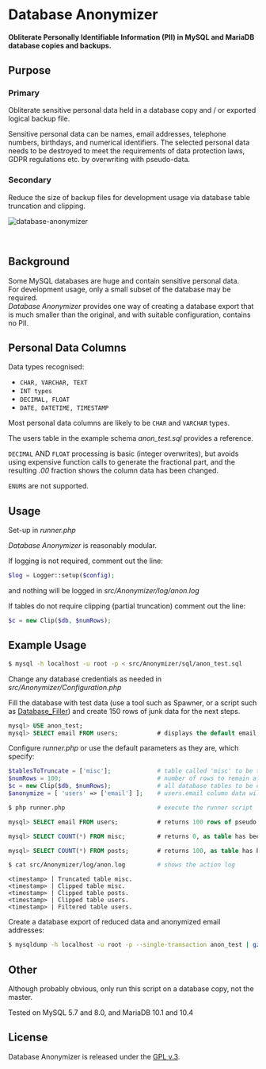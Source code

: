 
# Database Anonymizer

#### Obliterate Personally Identifiable Information (PII) in MySQL and MariaDB database copies and backups.


## Purpose

### Primary

Obliterate sensitive personal data held in a database copy and / or exported logical backup file.

Sensitive personal data can be names, email addresses, telephone numbers, birthdays, and numerical identifiers. The selected personal data needs to be destroyed to meet the requirements of data protection laws, GDPR regulations etc. by overwriting with pseudo-data.

### Secondary

Reduce the size of backup files for development usage via database table truncation and clipping.


[1]: https://tinram.github.io/images/database-anonymizer.png
![database-anonymizer][1]

<br>

## Background

Some MySQL databases are huge and contain sensitive personal data.  
For development usage, only a small subset of the database may be required.  
*Database Anonymizer* provides one way of creating a database export that is much smaller than the original, and with suitable configuration, contains no PII.


## Personal Data Columns

Data types recognised:

+ `CHAR, VARCHAR, TEXT`
+ `INT types`
+ `DECIMAL, FLOAT`
+ `DATE, DATETIME, TIMESTAMP`

Most personal data columns are likely to be `CHAR` and `VARCHAR` types.

The users table in the example schema *anon_test.sql* provides a reference.

`DECIMAL` AND `FLOAT` processing is basic (integer overwrites), but avoids using expensive function calls to generate the fractional part, and the resulting *.00* fraction shows the column data has been changed.

`ENUM`s are not supported.


## Usage

Set-up in *runner.php*

*Database Anonymizer* is reasonably modular.

If logging is not required, comment out the line:

```php
$log = Logger::setup($config);
```

and nothing will be logged in *src/Anonymizer/log/anon.log*

If tables do not require clipping (partial truncation) comment out the line:

```php
$c = new Clip($db, $numRows);
```


## Example Usage

```bash
$ mysql -h localhost -u root -p < src/Anonymizer/sql/anon_test.sql
```

Change any database credentials as needed in *src/Anonymizer/Configuration.php*

Fill the database with test data (use a tool such as Spawner, or a script such as [Database_Filler](https://github.com/Tinram/Database-Filler)) and create 150 rows of junk data for the next steps.

```sql
mysql> USE anon_test;
mysql> SELECT email FROM users;           # displays the default email column data
```

Configure *runner.php* or use the default parameters as they are, which specify:

```php
$tablesToTruncate = ['misc'];             # table called 'misc' to be truncated (wiped, preserving table schema)
$numRows = 100;                           # number of rows to remain after clipping (reduced table rows, i.e. partial truncation)
$c = new Clip($db, $numRows);             # all database tables to be clipped
$anonymize = [ 'users' => ['email'] ];    # users.email column data will be anonymized/obliterated
```

```bash
$ php runner.php                          # execute the runner script
```

```sql
mysql> SELECT email FROM users;           # returns 100 rows of pseudo email addresses

mysql> SELECT COUNT(*) FROM misc;         # returns 0, as table has been truncated

mysql> SELECT COUNT(*) FROM posts;        # returns 100, as table has been clipped
```

```bash
$ cat src/Anonymizer/log/anon.log         # shows the action log
```

    <timestamp> | Truncated table misc.
    <timestamp> | Clipped table misc.
    <timestamp> | Clipped table posts.
    <timestamp> | Clipped table users.
    <timestamp> | Filtered table users.

Create a database export of reduced data and anonymized email addresses:

```bash
$ mysqldump -h localhost -u root -p --single-transaction anon_test | gzip -9 > anon_test_reduced.sql.gz
```


## Other

Although probably obvious, only run this script on a database copy, not the master.

Tested on MySQL 5.7 and 8.0, and MariaDB 10.1 and 10.4


## License

Database Anonymizer is released under the [GPL v.3](https://www.gnu.org/licenses/gpl-3.0.html).
